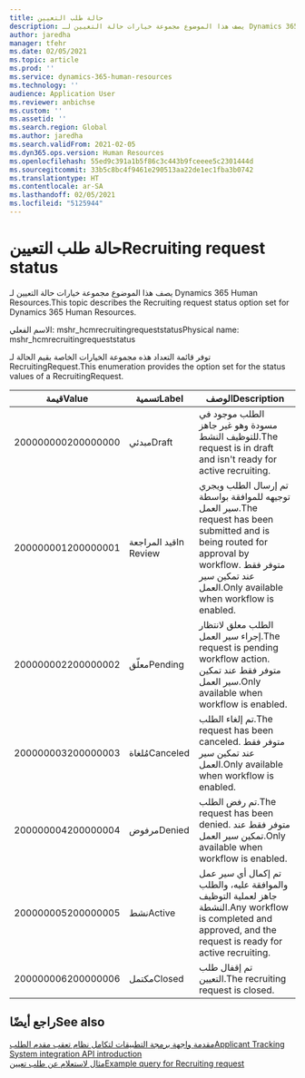 ```yaml
---
title: حالة طلب التعيين
description: يصف هذا الموضوع مجموعة خيارات حالة التعيين لـ Dynamics 365 Human Resources.
author: jaredha
manager: tfehr
ms.date: 02/05/2021
ms.topic: article
ms.prod: ''
ms.service: dynamics-365-human-resources
ms.technology: ''
audience: Application User
ms.reviewer: anbichse
ms.custom: ''
ms.assetid: ''
ms.search.region: Global
ms.author: jaredha
ms.search.validFrom: 2021-02-05
ms.dyn365.ops.version: Human Resources
ms.openlocfilehash: 55ed9c391a1b5f86c3c443b9fceeee5c2301444d
ms.sourcegitcommit: 33b5c8bc4f9461e290513aa22de1ec1fba3b0742
ms.translationtype: HT
ms.contentlocale: ar-SA
ms.lasthandoff: 02/05/2021
ms.locfileid: "5125944"
---
```

# <a name="recruiting-request-status"></a><span data-ttu-id="e1ecd-103">حالة طلب التعيين</span><span class="sxs-lookup"><span data-stu-id="e1ecd-103">Recruiting request status</span></span>

<span data-ttu-id="e1ecd-104">يصف هذا الموضوع مجموعة خيارات حالة التعيين لـ Dynamics 365 Human Resources.</span><span class="sxs-lookup"><span data-stu-id="e1ecd-104">This topic describes the Recruiting request status option set for Dynamics 365 Human Resources.</span></span>

<span data-ttu-id="e1ecd-105">الاسم الفعلي: mshr_hcmrecruitingrequeststatus</span><span class="sxs-lookup"><span data-stu-id="e1ecd-105">Physical name: mshr_hcmrecruitingrequeststatus</span></span>

<span data-ttu-id="e1ecd-106">توفر قائمة التعداد هذه مجموعة الخيارات الخاصة بقيم الحالة لـ RecruitingRequest.</span><span class="sxs-lookup"><span data-stu-id="e1ecd-106">This enumeration provides the option set for the status values of a RecruitingRequest.</span></span>

| <span data-ttu-id="e1ecd-107">قيمة</span><span class="sxs-lookup"><span data-stu-id="e1ecd-107">Value</span></span> | <span data-ttu-id="e1ecd-108">تسمية</span><span class="sxs-lookup"><span data-stu-id="e1ecd-108">Label</span></span> | <span data-ttu-id="e1ecd-109">الوصف</span><span class="sxs-lookup"><span data-stu-id="e1ecd-109">Description</span></span> |
| --- | --- | --- |
| <span data-ttu-id="e1ecd-110">200000000</span><span class="sxs-lookup"><span data-stu-id="e1ecd-110">200000000</span></span> | <span data-ttu-id="e1ecd-111">مبدئي‬</span><span class="sxs-lookup"><span data-stu-id="e1ecd-111">Draft</span></span> | <span data-ttu-id="e1ecd-112">الطلب موجود في مسودة وهو غير جاهز للتوظيف النشط.</span><span class="sxs-lookup"><span data-stu-id="e1ecd-112">The request is in draft and isn't ready for active recruiting.</span></span> |
| <span data-ttu-id="e1ecd-113">200000001</span><span class="sxs-lookup"><span data-stu-id="e1ecd-113">200000001</span></span> | <span data-ttu-id="e1ecd-114">قيد المراجعة</span><span class="sxs-lookup"><span data-stu-id="e1ecd-114">In Review</span></span> | <span data-ttu-id="e1ecd-115">تم إرسال الطلب ويجري توجيهه للموافقة بواسطة سير العمل.</span><span class="sxs-lookup"><span data-stu-id="e1ecd-115">The request has been submitted and is being routed for approval by workflow.</span></span> <span data-ttu-id="e1ecd-116">متوفر فقط عند تمكين سير العمل.</span><span class="sxs-lookup"><span data-stu-id="e1ecd-116">Only available when workflow is enabled.</span></span> |
| <span data-ttu-id="e1ecd-117">200000002</span><span class="sxs-lookup"><span data-stu-id="e1ecd-117">200000002</span></span> | <span data-ttu-id="e1ecd-118">معلّق</span><span class="sxs-lookup"><span data-stu-id="e1ecd-118">Pending</span></span> | <span data-ttu-id="e1ecd-119">الطلب معلق لانتظار إجراء سير العمل.</span><span class="sxs-lookup"><span data-stu-id="e1ecd-119">The request is pending workflow action.</span></span> <span data-ttu-id="e1ecd-120">متوفر فقط عند تمكين سير العمل.</span><span class="sxs-lookup"><span data-stu-id="e1ecd-120">Only available when workflow is enabled.</span></span> |
| <span data-ttu-id="e1ecd-121">200000003</span><span class="sxs-lookup"><span data-stu-id="e1ecd-121">200000003</span></span> | <span data-ttu-id="e1ecd-122">مُلغاة</span><span class="sxs-lookup"><span data-stu-id="e1ecd-122">Canceled</span></span> | <span data-ttu-id="e1ecd-123">تم إلغاء الطلب.</span><span class="sxs-lookup"><span data-stu-id="e1ecd-123">The request has been canceled.</span></span> <span data-ttu-id="e1ecd-124">متوفر فقط عند تمكين سير العمل.</span><span class="sxs-lookup"><span data-stu-id="e1ecd-124">Only available when workflow is enabled.</span></span> |
| <span data-ttu-id="e1ecd-125">200000004</span><span class="sxs-lookup"><span data-stu-id="e1ecd-125">200000004</span></span> | <span data-ttu-id="e1ecd-126">مرفوض</span><span class="sxs-lookup"><span data-stu-id="e1ecd-126">Denied</span></span> | <span data-ttu-id="e1ecd-127">تم رفض الطلب.</span><span class="sxs-lookup"><span data-stu-id="e1ecd-127">The request has been denied.</span></span> <span data-ttu-id="e1ecd-128">متوفر فقط عند تمكين سير العمل.</span><span class="sxs-lookup"><span data-stu-id="e1ecd-128">Only available when workflow is enabled.</span></span> |
| <span data-ttu-id="e1ecd-129">200000005</span><span class="sxs-lookup"><span data-stu-id="e1ecd-129">200000005</span></span> | <span data-ttu-id="e1ecd-130">نشط</span><span class="sxs-lookup"><span data-stu-id="e1ecd-130">Active</span></span> | <span data-ttu-id="e1ecd-131">تم إكمال أي سير عمل والموافقة عليه، والطلب جاهز لعملية التوظيف النشطة.</span><span class="sxs-lookup"><span data-stu-id="e1ecd-131">Any workflow is completed and approved, and the request is ready for active recruiting.</span></span> |
| <span data-ttu-id="e1ecd-132">200000006</span><span class="sxs-lookup"><span data-stu-id="e1ecd-132">200000006</span></span> | <span data-ttu-id="e1ecd-133">مكتمل</span><span class="sxs-lookup"><span data-stu-id="e1ecd-133">Closed</span></span> | <span data-ttu-id="e1ecd-134">تم إقفال طلب التعيين.</span><span class="sxs-lookup"><span data-stu-id="e1ecd-134">The recruiting request is closed.</span></span> |

## <a name="see-also"></a><span data-ttu-id="e1ecd-135">راجع أيضًا</span><span class="sxs-lookup"><span data-stu-id="e1ecd-135">See also</span></span>

[<span data-ttu-id="e1ecd-136">مقدمة واجهة برمجة التطبيقات لتكامل نظام تعقب مقدم الطلب</span><span class="sxs-lookup"><span data-stu-id="e1ecd-136">Applicant Tracking System integration API introduction</span></span>](hr-admin-integration-ats-api-introduction.md)<br>
[<span data-ttu-id="e1ecd-137">مثال لاستعلام عن طلب تعيين</span><span class="sxs-lookup"><span data-stu-id="e1ecd-137">Example query for Recruiting request</span></span>](hr-admin-integration-ats-api-recruiting-request-example-query.md)
